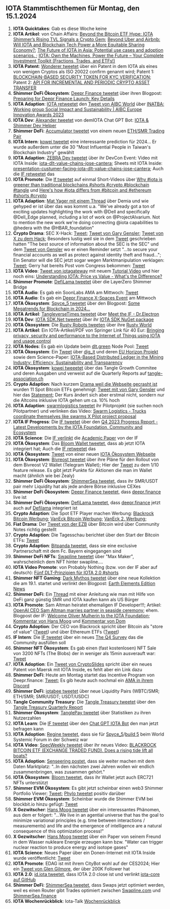 ## IOTA Stammtischthemen für Montag, den 15.1.2024

1. **IOTA Quicktakes**: Gab es diese Woche keine
2. **IOTA Artikel**: von Chain Affairs: [Beyond the Bitcoin ETF Hype: IOTA Shimmer’s Rising TVL Signals a Crypto Gem](https://chainaffairs.com/beyond-the-bitcoin-etf-hype-iota-shimmers-rising-tvl-signals-a-crypto-gem/); [Beyond Uber and Airbnb: Will IOTA and Blockchain Tech Power a More Equitable Sharing Economy?](https://chainaffairs.com/beyond-uber-and-airbnb-will-iota-and-blockchain-tech-power-a-more-equitable-sharing-economy/); [The Future of IOTA in Asia: Potential use cases and adoption scenarios. ](https://chainaffairs.com/the-future-of-iota-in-asia-potential-use-cases-and-adoption-scenarios/); [IOTA: Own the Machines, Power the Future – Your Complete Investment Toolkit (Fractions, Trades, and ETFs!)](https://chainaffairs.com/iota-own-the-machines-power-the-future-your-complete-investment-toolkit-fractions-trades-and-etfs/)
3. **IOTA Patent**: [Wonderer tweetet](https://x.com/Wondere12985276/status/1744412487418617973?s=20) über ein Patent in dem IOTA als eines von wenigen Cryptos als ISO 20022 confirm genannt wird; Patent 1: [BLOCKCHAIN-BASED SECURITY TOKEN FOR KYC VERIFICATION](https://worldwide.espacenet.com/patent/search/family/089323139/publication/US2023419309A1?q=pn%3DUS2023419309A1); Patent 2: [API FOR INCREMENTAL AND PERIODIC CRYPTO ASSET TRANSFER](https://worldwide.espacenet.com/patent/search/family/089323130/publication/US2023419302A1?q=pn%3DUS2023419302A1)
4. **Shimmer DeFi Ökosystem**: [Deepr Finance tweetet](https://x.com/DeeprFinance/status/1744404225486975138?s=20) über ihren Blogpost: [Preparing for Deepr Finance Launch: Key Details](https://medium.com/@Deepr.Finance/preparing-for-deepr-finance-launch-key-details-639f8488c44d)
5. **IOTA Adaption**: [IOTA retweetet](https://x.com/iota/status/1744671947839897880?s=20) den [Tweet von AIBC World](https://twitter.com/AIBC_World/status/1744660283572773199) über [INATBA: Working group Social Impact and Sustainability | AIBC Europe Innovation Awards 2023](https://www.youtube.com/watch?v=kefWVvCKsjw&t=1s)
6. **IOTA Dev**: [Alexander tweetet](https://x.com/shortaktien/status/1744683645854486775?s=20) von demIOTA Chat GPT Bot: [IOTA & Shimmer Dev Helper](https://chat.openai.com/g/g-mC9q6fI71-iota-shimmer-dev-helper)
7. **Shimmer DeFi**: [Accumulator tweetet](https://x.com/ACCU_DeFi/status/1744741568794489178?s=20) von einem neuen [ETH/SMR Trading Pair](https://app.accumulator.finance/vaults/shimmer-shimmer-eth)
8. **IOTA Intern**: [kowei tweetet](https://x.com/kowei1995/status/1741797552692109481?s=20) eine interessante prediction für 2024... Er wurde außerdem unter die 30 "Most Influential People in Taiwan's Blockchain Industry" gewählt
9. **IOTA Adaption**: [ZEBRA Dev tweetet](https://x.com/ZebraDevs/status/1744758692187193551?s=20) über ihr DevCon Event: Video mit IOTA Inside: [iota-dlt-value-chains-jose-cantera](https://www.zebra.com/content/dam/zebra_dam/en/video/web-production/zebra%20devcon2023-video-ats-iota-dlt-value-chains-jose-cantera-en-us.mp4.mp4); Sheets mit IOTA Inside: [presentation-custumer-facing-iota-dlt-value-chains-jose-cantera](https://www.zebra.com/content/dam/zebra_dam/en/presentation/customer-facing/zebra-devcon2023-presentation-custumer-facing-iota-dlt-value-chains-jose-cantera-en-us.pdf); Auch die [IF retweetet](https://x.com/iota/status/1745520971279163899?s=20) das
10. **IOTA Promote**: Die [If tweetet](https://x.com/iota/status/1744766143456284709?s=20) auf einmal Short-Videos über [Why #iota is greener than traditional blockchains #shorts #crypto #blockchain #tangle](https://twitter.com/i/status/1744766143456284709) und [Here's how #iota differs from #bitcoin and #ethereum #shorts #crypto](https://www.youtube.com/shorts/Yhj_zOYvZJ4)
11. **IOTA Adaption**: [Mat Yager mit einem Thread](https://x.com/Mat_Yarger/status/1744789999105499574?s=20) über Demia und wie gehyped er ist über das was kommt u.a. "We've already got a ton of exciting updates highlighting the work with @Dell and specifically @Dell_Edge planned, including a lot of work on @ProjectAlvarium. Not to mention the new work we're doing connecting @iota capabilities to @hedera with the @HBAR_foundation"
12. **Crypto Drama**: SEC X-Hack: [Tweet](https://x.com/WatcherGuru/status/1744834711803789332?s=20); [Tweet von Gary Gensler](https://x.com/GaryGensler/status/1744833049064288387?s=20); [Tweet von X zu dem Hack](https://x.com/BitcoinMagazine/status/1744925980827713572?s=20); Besonders lustig weil sie in dem [Tweet](https://x.com/SECGov/status/1714020932509982771?s=20) geschrieben hatten "The best source of information about the SEC is the SEC" und dem [Tweet von Gensler](https://x.com/GaryGensler/status/1716786621847392497?s=20) wo er einen Reminder setzt "...to secure your financial accounts as well as protect against identity theft and fraud..."; Ein Senator will die SEC jetzt sogar wegen Marktmanipulation verklagen: [Tweet](https://x.com/SenatorHagerty/status/1744843824654885024?s=20); Gerry hat bereits Post vom Congress bekommen: [Tweet](https://x.com/Crypto_Crib_/status/1745039643840500220?s=20)
13. **IOTA Video**: [Tweet von iotagateway](https://x.com/iotagateway/status/1744755132921688473?s=20) mit neuem [Tutorial Video](https://youtu.be/VFlvzNzfesM) und hier noch eins: [Understanding IOTA: Price vs Value - What's the Difference?](https://www.youtube.com/watch?v=i7Yn2-xNyt0)
14.  **Shimmer Promote**: [DefiLama tweetet](https://x.com/DefiLlama/status/1744891157136785663?s=20) über die LayerZero Shimmer Bridge
15.  **IOTA Audio**: Es gab ein SoonLabs AMA am Mittwoch: [Tweet](https://x.com/soon_labs/status/1745143575195889995?s=20)
16.  **IOTA Audio**: Es gab ein [Deepr Finance X-Spaces Event](https://x.com/DeeprFinance/status/1744341203741556934?s=20) am Mittwoch
17.  **IOTA Ökosystem**: [Spyce_5 tweetet](https://x.com/SPYCE_5/status/1745006479365607442?s=20) über den Blogpost: [Some Megatrends for Blockchain in 2024...](https://spyce5.com/trends/some-megatrends-for-blockchain-in-2024/)
18.  **IOTA Artikel**: [TangleverseTimes tweetet](https://x.com/TangleverseWeb/status/1745073142786126183?s=20) über [Meet the IF - Dr.Electron](https://times.tangleverse.io/meet-the-if-dr-electron/)
19.  **IOTA Dev**: [IOTA SDK.Net tweetet](https://x.com/iotawalletnet/status/1745086381657932111?s=20) über ihr [IOTA SDK NuGet package](https://www.nuget.org/packages/IotaSDK/)
20.  **IOTA Ökosystem**: Die [Rusty Robots tweeten](https://x.com/RustyRobotCC/status/1745094548966019185?s=20) über ihre [Rusty World](https://docs.rustyrobot.io/rrcc-dapp/features/rusty-world)
21.  **IOTA Artikel**: Ein IOTA-Artikel/PDF von Springer Link für 40 Eur: [Bringing privacy, security and performance to the Internet of Things using IOTA and usage control](https://link.springer.com/article/10.1007/s12243-023-01005-1)
22.  **IOTA Nodes**: Es gab ein Update beim [dlt.green](https://twitter.com/dlt_green) Node Pool: [Tweet](https://x.com/dlt_green/status/1745223075325473134?s=20)
23.  **IOTA Ökosystem**: Ein [Tweet](https://x.com/iotaBolt/status/1745300612642664930?s=20) über [dig_it](https://digit-h2020.eu/) und deren [EU Horizon Projekt](https://cordis.europa.eu/project/id/869529) sowie dem Science-Paper: [IOTA-Based Distributed Ledger in the Mining Industry: Efficiency, Sustainability and Transparency](https://www.preprints.org/manuscript/202401.0650/v1)
24.  **IOTA Ökosystem**: [kowei tweeetet](https://x.com/kowei1995/status/1697103025477996945?s=20) über das Tangle Growth Commitee und deren Ausgaben und verweist auf die Quarterly Reports auf [tangle-association.ch](https://tangle-association.ch/)
25.  **Crypto Adaption**: Nach kurzem [Drama weil die Webseite gecrasht ist](https://x.com/hoss_crypto/status/1745187080219591110?s=20) wurden 11 Spot Bitcoin ETFs genehmigt: [Tweet mit  von Gary Gensler](https://x.com/BitcoinMagazine/status/1745198148862046507?s=20) und hier das [Statement](https://www.sec.gov/news/statement/gensler-statement-spot-bitcoin-011023); Der Kurs ändert sich aber erstmal nicht, sondern nur die Altcoins inklusive IOTA gehen um ca. 10% hoch
26.  **IOTA Adaption**: [swarmlogistics tweetet](https://x.com/SwarmLogistics/status/1745175175828566221?s=20) ihr Pilotprojekt (sie suchen noch Pilotpartner) und verlinken das Video: [Swarm Logistics - Trucks coordinate themselves like swarms X Pilot project proposal](https://www.youtube.com/watch?v=gPODMu8_JJk&t=2s)
27.  **IOTA IF Progress**: Die [IF tweetet](https://x.com/iota/status/1745445465087434951?s=20) über den [Q4 2023 Progress Report - Latest Developments by the IOTA Foundation, Community and Ecosystem](https://blog.iota.org/q4-2023-progress-report/)
28.  **IOTA Science**: Die [IF verlinkt](https://x.com/iota/status/1745490757421502843?s=20) die [Academic Paper](https://www.iota.org/foundation/research-papers) von der IF
29.  **IOTA Ökosystem**: Das [Bloom Wallet tweetet](https://x.com/bloomwalletio/status/1745140859270529140?s=20), dass ab jetzt IOTA integriert hat; Auch die [IF retweetet](https://x.com/iota/status/1745328972508872975?s=20) das
30.  **IOTA Ökosystem**: [Tweet](https://x.com/Chen_IOTA/status/1745351795407560846?s=20) von einer neuen [IOTA Ökosystem Webseite](https://linktr.ee/IOTA.Shimmer?utm_source=linktree_profile_share)
31.  **IOTA Ökosystem**: [Bivreost tweetet](https://x.com/bivreost/status/1745345392542130337?s=20) über ihre Pläne für den Rollout von dem Bivreost V2 Wallet (Telegram Wallet); Hier der [Tweet](https://x.com/bivreost/status/1745709811528835486?s=20) zu dem 1/10 feature release. Es gibt jetzt Punkte für Aktionen die man im Wallet macht (ähnlich wie bei Zealy)
32.  **Shimmer DeFi Ökosystem**: [ShimmerSea tweetet](https://x.com/ShimmerSeaDEX/status/1745412742591193160?s=20), dass ihr SMR/USDT pair mehr Liquidity hat als jede andere Börse inklusive CEXes
33.  **Shimmer DeFi Ökosystem**: [Deepr Finance tweetet](https://x.com/DeeprFinance/status/1745506014223348075?s=20), dass [deepr.finance](https://www.deepr.finance/) live ist
34.  **Shimmer DeFi Ökosystem**: [DefiLama tweetet](https://x.com/DefiLlama/status/1745588752594911441?s=20), dass [deepr.finance](https://www.deepr.finance/dashboard) jetzt auch auf [Defilama](https://defillama.com/chain/ShimmerEVM) integriert ist
35.  **Crypto Adaption**: Die Spot ETF Player machen Werbung: [Blackrock Bitcoin Werbung](https://x.com/bramk/status/1745376671732039974?s=20); [VanEck Bitcoin Werbung](https://x.com/BTC_Archive/status/1745503976106193295?s=20); [VanEck 2. Werbung](https://x.com/BTC_Archive/status/1746176672527728810?s=20); 
36.  **Fiat Drama**: Der [Tweet von der EZB](https://x.com/bullish_btc/status/1745471696415473973?s=20) über Bitcoin wird über Community Notes richtig gestellt
37.  **Crypto Adaption**: Die Tagesschau berichtet über den Start der Bitcoin ETFs: [Tweet](https://x.com/BitcoinDACH/status/1745426928612368750?s=20)
38.  **Crypto Adaption**: [Bitpanda tweetet](https://x.com/Bitpanda/status/1745735268437549112?s=20), dass sie eine exclusive Partnerschaft mit dem Fc. Bayern eingegangen sind
39.  **Shimmer DeFi NFTs**: [Swapline tweetet](https://x.com/SwaplineDEX/status/1745732779139018787?s=20) über "Max Maker", wahrscheinlich dem NFT hinter swapline....
40.  **IOTA Video Promote**: von Probably Nothing (bzw. von der IF aber auf deutsch): [Fünf DLT-Prinzipien für IOTA 2.0 #shorts](https://www.youtube.com/watch?v=149DpfsC4YM)
41.  **Shimmer NFT Gaming**: [Dark Mythos tweetet](https://x.com/DarkMythosIOTA/status/1745727881391583643?s=20) über eine neue Kollektion die am 19.1. startet und verlinkt den Blogpost: [Earth Elements Edition News](https://dark-mythos.com/earths-elements-edition-news/)
42.  **Shimmer DeFi**: Ein [Thread](https://x.com/LTRIasbestIcan/status/1745489386920149177?s=20) mit einer Anleitung wie man mit Hilfe von DeFi ganz günstig SMR und IOTA kaufen kann als US Bürger
43.  **IOTA Promote**: Sam Altman heiratet ehemaligen IF Developer!!!; Artikel: [OpenAI CEO Sam Altman marries partner in seaside ceremony](https://www.nbcnews.com/tech/tech-news/sam-altman-oliver-mulherin-ollie-wedding-married-partner-boyfriend-rcna133512); ehem. Blogpost der IF: [Welcome Oliver Mulherin to the IOTA Foundation](https://blog.iota.org/welcome-oliver-mulherin-to-the-iota-foundation-a09918bb47f8/); [Kommentar von Hans Moog](https://x.com/hus_qy/status/1745802937815666788?s=20) und [Kommentar von Dom](https://x.com/Vrom14286662/status/1745763720272195723?s=20)
44.  **Crypto Adoption**: Der CEO von Blackrock spricht über Bitcoin als "store of value" ([Tweet](https://x.com/GRDecter/status/1745812373317824720?s=20)) und über Ethereum ETFs ([Tweet](https://x.com/Cryptik1E/status/1745776244745289934?s=20))
45.  **IF Intern**: Die [IF tweetet](https://x.com/iota/status/1745807845918916717?s=20) über ein neues [The Q4 Survey](https://tally.so/r/n9ZzDX) das die Community ausfüllen soll
46.  **Shimmer NFT Ökosystem**: Es gab einen (fast kostenlosen) NFT Sale von 3200 NFTs (The Blobs) der in weniger als 15min ausverauft war: [Tweet](https://x.com/0xBlobsNFT/status/1745558962542354488?s=20)
47.  **IOTA Adoption**: Ein [Tweet von CryptoSlides](https://x.com/crypto_slides/status/1745779846800695306?s=20) spricht über ein neues Patent von Maersk mit IOTA Inside, es fehlt aber ein Link dazu
48.  **Shimmer DeFi**: Heute am Montag startet das Incentive Program von Deepr.finance: [Tweet](https://x.com/DeeprFinance/status/1745822749820334267?s=20); Es gib heute auch nochmal ein [AMA in ihrem Discord](https://x.com/DeeprFinance/status/1745848522719572132?s=20)
49.  **Shimmer DeFi**: [iotabee tweetet](https://x.com/iotabee/status/1746067453971738640?s=20) über neue Liquidity Pairs (WBTC/SMR; ETH/SMR; SMR/USDT; USDT/USDC)
50.  **Tangle Community Treasury**: Die [Tangle Treasury tweetet](https://x.com/TangleTreasury/status/1746031936512872505?s=20) über den [Tangle Treasury Quarterly Report](https://www.canva.com/design/DAF0GbngJGI/QIAFVqjc8a4Huh78tSMpyw/view?utm_content=DAF0GbngJGI&utm_campaign=designshare&utm_medium=link&utm_source=editor)
51.  **Shimmer Ökosystem**: [TanglePay tweetet](https://x.com/tanglepaycom/status/1746075241208860984?s=20) über Statistiken zu ihren Nutzerzahlen
52.  **IOTA Learn**: Die [IF tweetet](https://x.com/iota/status/1746124938069577786?s=20) über den [Chat GPT IOTA Bot](https://t.co/0UhVO5yyBt) den man jetzt befragen kann 
53.  **IOTA Adoption**: [Regine tweetet](https://x.com/Energine/status/1746117038806872185?s=20), dass sie für [Spyce_5](https://twitter.com/SPYCE_5)/[build 5](https://twitter.com/build5tech) beim World Systemic Forum in der Schweiz war
54.  **IOTA Video**: [SpecWeekly tweetet](https://x.com/SpecWeekly/status/1746158832278188400?s=20) über ihr neues Video: [BLACKROCK BITCOIN ETF (EXCHANGE TRADED FUND). Does a rising tide lift all boats?](https://www.youtube.com/watch?v=2nh3QnqpkGM)
55.  **IOTA Adoption**: [Senseering postet](https://www.linkedin.com/posts/senseering_blockchain4datenmarktplatznrw-activity-7150124859098857473-joD-/?utm_source=share&utm_medium=member_android), dass sie weiter machen mit dem Daten Marktplatz: "..In den nächsten zwei Jahren wollen wir endlich zusammenbringen, was zusammen gehört."
56.  **IOTA Ökosystem**: [Bloom tweetet](https://x.com/bloomwalletio/status/1746244000816796035?s=20), dass ihr Wallet jetzt auch ERC721 NFTs unterstützt
57.  **Shimmer EVM Ökosystem**: Es gibt jetzt scheinbar einen web3 Shimmer Portfolio Viewer: [Tweet](https://x.com/vfat_io/status/1746246306534748607?s=20); [Phylo tweetet](https://x.com/PhyloIota/status/1746317287915917745?s=20) positiv darüber
58.  **Shimmer EVM Ökosystem**: Scheinbar wurde die Shimmer EVM bei blockbit.io hinzu gefügt: [Tweet](https://x.com/Wondere12985276/status/1746488755823739108?s=20)
59.  **X Gezwitscher**: [Hans Moog tweetet](https://x.com/hus_qy/status/1746390295783031169?s=20) über ein interessantes Phänomen, aus dem er folgert: "...We live in an agential universe that has the goal to minimize variational principles (e.g. time between interactions / measurements) and life and the emergence of intelligence are a natural consequence of this optimization process!"
60.  **X Gezwitscher**: [Hans Moog tweetet](https://x.com/hus_qy/status/1745979390331134461?s=20) über ein Paper von seinem Freund in dem Wasser nukleare Energie erzeugen kann bzw. "Water can trigger nuclear reaction to produce energy and isotope gases"
61.  **IOTA Science**: Neues Paper über ein Donen-Internet mit IOTA Inside wurde veröffentlicht: [Tweet](https://x.com/GM__INV/status/1746573995900616712?s=20)
62.  **IOTA Promote**: EDAG ist mit ihrem CityBot wohl auf der CES2024; Hier ein [Tweet von Glen Gilmore](https://x.com/GlenGilmore/status/1746598856693895389?s=20), der über 200K Follower hat
63.  **IOTA 2.0**: [id.iota tweetet](https://x.com/id_iota/status/1746654672373326149?s=20), dass IOTA 2.0 close ist und verlinkt [iota-core auf GitHub](https://github.com/orgs/iotaledger/projects/39/views/8?sliceBy%5Bvalue%5D=v1.0.0-beta)
64.  **Shimmer DeFi**: [ShimmerSea tweetet](https://x.com/ShimmerSeaDEX/status/1746796861607104544?s=20), dass Swaps jetzt optimiert werden, weil es einen Router gibt Trades optimiert zwischen [Swapline.com](https://swapline.com/home) und [ShimmerSea.finance](https://shimmersea.finance/)
65.  **IOTA Wochenrückblick**: Iota-Talk [Wochenrückblick](https://www.iota-talk.com/index.php?article/358-wochenr%C3%BCckblick-vom-7-bis-13-januar-2024/)
